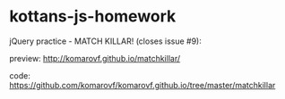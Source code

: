 kottans-js-homework
===================

jQuery practice - MATCH KILLAR! (closes issue #9):

preview: http://komarovf.github.io/matchkillar/

code: https://github.com/komarovf/komarovf.github.io/tree/master/matchkillar
